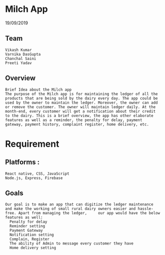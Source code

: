 # Milch App

 


19/09/2019
## Team
    Vikash Kumar
    Varnika DasGupta
    Chanchal Saini
    Preeti Yadav

## Overview
    Brief Idea about the Milch app
    The purpose of the Milch app is for maintaining the ledger of all the products that are being sold by the dairy every day. The app could be used by the owner to maintain the ledger. Moreover, the owner can add or remove the customer. The owner will maintain ledger daily. At the month-end, every customer will get a notification about their credit to the dairy. This is a brief overview, the app has other elaborate features as well as a reminder, the penalty for delay, payment gateway, payment history, complaint register, home delivery, etc.
# Requirement 
## Platforms : 
    React native, CSS, JavaScript
    Node.js, Express, Firebase
	

## Goals
    Our goal is to make an app that can digitize the ledger maintenance and make the working of small rural dairy owners easier and hassle-free. Apart from managing the ledger,     our app would have the below features as well:
      Penalty for delay
      Reminder setting
      Payment Gateway
      Notification setting
      Complain, Register
      The ability of Admin to message every customer they have
      Home delivery setting


